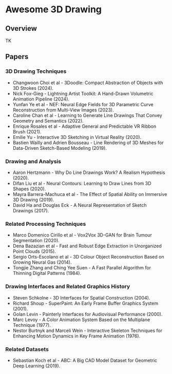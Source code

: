 # Awesome 3D Drawing

## Overview
TK

## Papers
### 3D Drawing Techniques
- Changwoon Choi et al - 3Doodle: Compact Abstraction of Objects with 3D Strokes (2024).
- Nick Fox-Gieg - Lightning Artist Toolkit: A Hand-Drawn Volumetric Animation Pipeline (2024).
- Yunfan Ye et al - NEF: Neural Edge Fields for 3D Parametric Curve Reconstruction from Multi-View Images (2023).
- Caroline Chan et al - Learning to Generate Line Drawings That Convey Geometry and Semantics (2022).
- Enrique Rosales et al - Adaptive General and Predictable VR Ribbon Brush (2021).
- Emilie Yu - Interactive 3D Sketching in Virtual Reality (2020). 
- Bastien Wailly and Adrien Bousseau - Line Rendering of 3D Meshes for Data-Driven Sketch-Based Modeling (2019).

### Drawing and Analysis
- Aaron Hertzmann - Why Do Line Drawings Work? A Realism Hypothesis (2020).
- Difan Liu et al - Neural Contours: Learning to Draw Lines from 3D Shapes (2020).
- Mayra Barrera-Machuca et al - The Effect of Spatial Ability on Immersive 3D Drawing (2019).
- David Ha and Douglas Eck - A Neural Representation of Sketch Drawings (2017).

### Related Processing Techniques
- Marco Domenico Cirillo et al - Vox2Vox 3D-GAN for Brain Tumour Segmentation (2020).
- Dena Bazazian et al - Fast and Robust Edge Extraction in Unorganized Point Clouds (2015).
- Sergio Orts-Escolano et al - 3D Colour Object Reconstruction Based on Growing Neural Gas (2014).
- Tongjie Zhang and Ching Yee Suen - A Fast Parallel Algorithm for Thinning Digital Patterns (1984).

### Drawing Interfaces and Related Graphics History
- Steven Schkolne - 3D Interfaces for Spatial Construction (2004).
- Richard Shoup - SuperPaint: An Early Frame Buffer Graphics System (2001).
- Golan Levin - Painterly Interfaces for Audiovisual Performance (2000).
- Marc Levoy - A Color Animation System Based on the Multiplane Technique (1977).
- Nestor Burtnyk and Marceli Wein - Interactive Skeleton Techniques for Enhancing Motion Dynamics in Key Frame Animation (1976).

### Related Datasets
- Sebastian Koch et al - ABC: A Big CAD Model Dataset for Geometric Deep Learning (2019).


